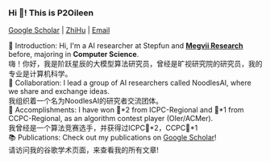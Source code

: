 <p align="left" width="200">
   <h3 align="left">Hi 🤪! This is P2Oileen</h3>
   <p align="left"> <a href="https://scholar.google.com/citations?user=LM7RNL4AAAAJ&hl=en">Google Scholar</a> | <a href="https://www.zhihu.com/people/ai-lin-24-71-19">ZhiHu</a> | <a href="mailto:p2oileen@whu.edu.cn">Email</a></p>
</p>

<p align="left">👋 Introduction: Hi, I'm a AI researcher at Stepfun and <a href="https://github.com/megvii-research/"><strong>Megvii Research</strong></a> before, majoring in <strong>Computer Science</strong>.<br/> 嗨！你好，我是阶跃星辰的大模型算法研究员，曾经是旷视研究院的研究员，我的专业是计算机科学。<br/>
🤝 Collaboration: I lead a group of AI researchers called NoodlesAI, where we share and exchange ideas.<br/> 我组织着一个名为NoodlesAI的研究者交流团体。<br/>
🏅 Accomplishments: I have won 🥈*2 from ICPC-Regional and 🥈*1 from CCPC-Regional, as an algorithm contest player (OIer/ACMer).<br/> 我曾经是一个算法竞赛选手，并获得过ICPC🥈*2，CCPC🥈*1<br/>
📚 Publications: Check out my publications on <a href="https://scholar.google.com/citations?user=LM7RNL4AAAAJ&hl=en">Google Scholar</a>!<br/> 请访问我的谷歌学术页面，来查看我的所有文章!<br/>
</p>
